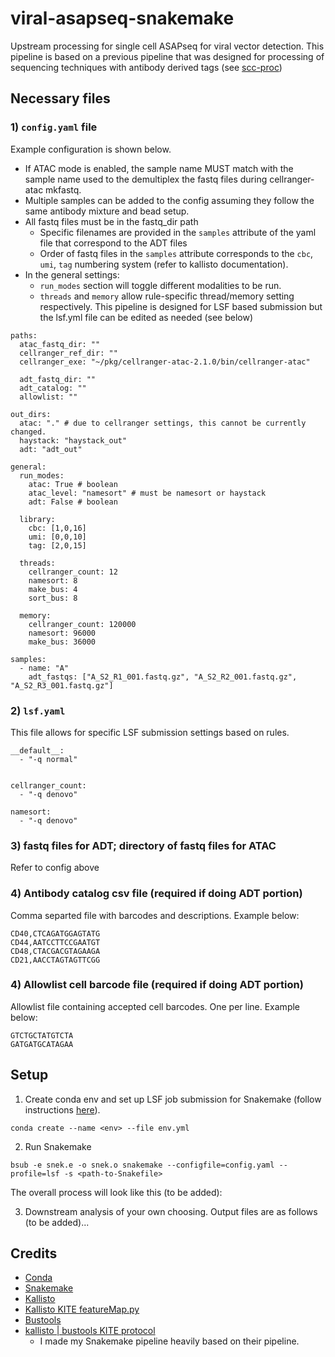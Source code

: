# viral-asapseq-snakemake
Upstream processing for single cell ASAPseq for viral vector detection. This pipeline is based on a previous pipeline that was designed for processing of sequencing techniques with antibody derived tags (see [scc-proc](github.com/betts-lab/scc-proc))

## Necessary files
### 1) `config.yaml` file
Example configuration is shown below.

- If ATAC mode is enabled, the sample name MUST match with the sample name used to the demultiplex the fastq files during cellranger-atac mkfastq.
- Multiple samples can be added to the config assuming they follow the same antibody mixture and bead setup.
- All fastq files must be in the fastq_dir path
  - Specific filenames are provided in the `samples` attribute of the yaml file that correspond to the ADT files
  - Order of fastq files in the `samples` attribute corresponds to the `cbc`, `umi`, `tag` numbering system (refer to kallisto documentation).
- In the general settings:
  - `run_modes` section will toggle different modalities to be run.
  - `threads` and `memory` allow rule-specific thread/memory setting respectively. This pipeline is designed for LSF based submission but the lsf.yml file can be edited as needed (see below)

```
paths:
  atac_fastq_dir: ""
  cellranger_ref_dir: ""
  cellranger_exe: "~/pkg/cellranger-atac-2.1.0/bin/cellranger-atac"

  adt_fastq_dir: ""
  adt_catalog: ""
  allowlist: ""

out_dirs:
  atac: "." # due to cellranger settings, this cannot be currently changed.
  haystack: "haystack_out"
  adt: "adt_out"

general:
  run_modes:
    atac: True # boolean
    atac_level: "namesort" # must be namesort or haystack
    adt: False # boolean

  library:
    cbc: [1,0,16]
    umi: [0,0,10]
    tag: [2,0,15]

  threads:
    cellranger_count: 12
    namesort: 8
    make_bus: 4
    sort_bus: 8

  memory:
    cellranger_count: 120000
    namesort: 96000
    make_bus: 36000

samples:
  - name: "A"
    adt_fastqs: ["A_S2_R1_001.fastq.gz", "A_S2_R2_001.fastq.gz", "A_S2_R3_001.fastq.gz"]
```

### 2) `lsf.yaml`
This file allows for specific LSF submission settings based on rules.
```
__default__:
  - "-q normal"


cellranger_count:
  - "-q denovo"

namesort:
  - "-q denovo"
```

### 3) fastq files for ADT; directory of fastq files for ATAC
Refer to config above

### 4) Antibody catalog csv file (required if doing ADT portion)
Comma separted file with barcodes and descriptions. Example below:

```
CD40,CTCAGATGGAGTATG
CD44,AATCCTTCCGAATGT
CD48,CTACGACGTAGAAGA
CD21,AACCTAGTAGTTCGG
```

### 4) Allowlist cell barcode file (required if doing ADT portion)
Allowlist file containing accepted cell barcodes. One per line. Example below:

```
GTCTGCTATGTCTA
GATGATGCATAGAA
```

## Setup
1. Create conda env and set up LSF job submission for Snakemake (follow instructions [here](https://github.com/Snakemake-Profiles/lsf)).
```
conda create --name <env> --file env.yml
```

2. Run Snakemake
```
bsub -e snek.e -o snek.o snakemake --configfile=config.yaml --profile=lsf -s <path-to-Snakefile>
```

The overall process will look like this (to be added):

<!-- ![DAG image](dag.png) -->

3. Downstream analysis of your own choosing. Output files are as follows (to be added)...

## Credits
- [Conda](https://docs.conda.io/en/latest/)
- [Snakemake](https://snakemake.readthedocs.io/en/stable/)
- [Kallisto](https://pachterlab.github.io/kallisto/)
- [Kallisto KITE featureMap.py](https://github.com/pachterlab/kite/tree/master/featuremap)
- [Bustools](https://github.com/BUStools/bustools)
- [kallisto | bustools KITE protocol](https://bustools.github.io/BUS_notebooks_R/10xv3.html)
    - I made my Snakemake pipeline heavily based on their pipeline.
